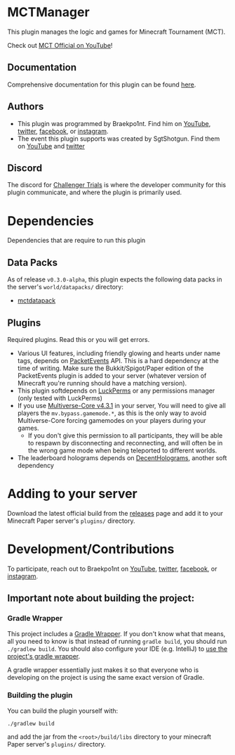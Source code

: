 # MCTManager

This plugin manages the logic and games for Minecraft Tournament (MCT). 

Check out [MCT Official on YouTube](https://www.youtube.com/channel/UCDHWFMl0D8vREh7aKzJjzow)!

## Documentation
Comprehensive documentation for this plugin can be found [here](https://braekpo1nt.github.io/mctmanager-docs/).

## Authors
- This plugin was programmed by Braekpo1nt. Find him on [YouTube](https://www.youtube.com/@braekpo1nt), [twitter](https://twitter.com/braekpo1nt), [facebook](https://www.facebook.com/Braekpo1nt/), or [instagram](https://www.instagram.com/braekpo1nt/).
- The event this plugin supports was created by SgtShotgun. Find them on [YouTube](https://www.youtube.com/@SgtShotgun) and [twitter](https://twitter.com/SgtShotgun1) 

## Discord
The discord for [Challenger Trials](https://discord.gg/Qgs4a8r5UE) is where the developer community for this plugin communicate, and where the plugin is primarily used. 

# Dependencies
Dependencies that are require to run this plugin

## Data Packs
As of release `v0.3.0-alpha`, this plugin expects the following data packs in the server's `world/datapacks/` directory:
- [mctdatapack](https://github.com/Braekpo1nt/mctdatapack)

## Plugins
Required plugins. Read this or you will get errors. 

- Various UI features, including friendly glowing and hearts under name tags, depends on [PacketEvents](https://github.com/retrooper/packetevents) API. This is a hard dependency at the time of writing. Make sure the Bukkit/Spigot/Paper edition of the PacketEvents plugin is added to your server (whatever version of Minecraft you're running should have a matching version).
- This plugin softdepends on [LuckPerms](https://www.spigotmc.org/resources/luckperms.28140/) or any permissions manager (only tested with LuckPerms)
- If you use [Multiverse-Core v4.3.1](https://github.com/Multiverse/Multiverse-Core/releases/tag/v4.3.1) in your server, You will need to give all players the `mv.bypass.gamemode.*`, as this is the only way to avoid Multiverse-Core forcing gamemodes on your players during your games. 
  - If you don't give this permission to all participants, they will be able to respawn by disconnecting and reconnecting, and will often be in the wrong game mode when being teleported to different worlds. 
- The leaderboard holograms depends on [DecentHolograms](https://www.spigotmc.org/resources/decentholograms-1-8-1-21-1-papi-support-no-dependencies.96927/), another soft dependency

# Adding to your server
Download the latest official build from the [releases](https://github.com/Braekpo1nt/MCTManager/releases) page and add it to your Minecraft Paper server's `plugins/` directory.

# Development/Contributions

To participate, reach out to Braekpo1nt on [YouTube](https://www.youtube.com/@braekpo1nt), [twitter](https://twitter.com/braekpo1nt), [facebook](https://www.facebook.com/Braekpo1nt/), or [instagram](https://www.instagram.com/braekpo1nt/).

## **Important note about building the project:**

### Gradle Wrapper
This project includes a [Gradle Wrapper](https://docs.gradle.org/current/userguide/gradle_wrapper.html). If you don't know what that means, all you need to know is that instead of running `gradle build`, you should run `./gradlew build`. You should also configure your IDE (e.g. IntelliJ) to [use the project's gradle wrapper](https://www.jetbrains.com/idea/guide/tutorials/working-with-gradle/gradle-wrapper/). 

A gradle wrapper essentially just makes it so that everyone who is developing on the project is using the same exact version of Gradle. 

### Building the plugin
You can build the plugin yourself with:

```
./gradlew build
```

and add the jar from the `<root>/build/libs` directory to your minecraft Paper server's `plugins/` directory. 




